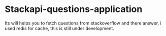# Stackapi-questions-application
Its will helps you to fetch questions from stackoverflow and there answer, i used redis for cache, this is still under development.
